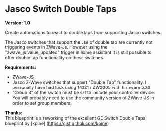 # Jasco Switch Double Taps

**Version: 1.0**

Create automations to react to double taps from supporting Jasco switches.

The Jasco switches that support the use of double tap are currently not triggering events in ZWave-Js.  However using the "zwave_js.value_updated" trigger in home assistant it is still possible to offer double tap functionality on these switches.

      

**Requirements:**
  - ZWave-JS
  - Jasco Z-Wave switches that support "Double Tap" functionality.  I personally have had luck using 14321 / ZW3005  with firmware 5.29.
  - "Group 3" of the switch must be set to include your controller device. You will probably need to use the community version of ZWave-JS in order to set group members.

**Thanks:**  
  This blueprint is a reworking of the excellent GE Switch Double Taps blueprint by [kpine] (https://gist.github.com/kpine)
